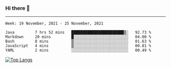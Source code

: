 ### Hi there 👋
---
<!--START_SECTION:waka-->
```text
Week: 19 November, 2021 - 25 November, 2021

Java         7 hrs 52 mins   ███████████████████████▒░   92.73 % 
Markdown     20 mins         █░░░░░░░░░░░░░░░░░░░░░░░░   04.00 % 
Bash         8 mins          ▒░░░░░░░░░░░░░░░░░░░░░░░░   01.63 % 
JavaScript   4 mins          ▒░░░░░░░░░░░░░░░░░░░░░░░░   00.81 % 
YAML         2 mins          ░░░░░░░░░░░░░░░░░░░░░░░░░   00.49 % 
```
<!--END_SECTION:waka-->

[![Top Langs](https://github-readme-stats.vercel.app/api/top-langs/?username=HyunAh-iia&layout=compact)](https://github.com/anuraghazra/github-readme-stats)
<!--
**HyunAh-iia/HyunAh-iia** is a ✨ _special_ ✨ repository because its `README.md` (this file) appears on your GitHub profile.

Here are some ideas to get you started:

- 🔭 I’m currently working on ...
- 🌱 I’m currently learning ...
- 👯 I’m looking to collaborate on ...
- 🤔 I’m looking for help with ...
- 💬 Ask me about ...
- 📫 How to reach me: ...
- 😄 Pronouns: ...
- ⚡ Fun fact: ...
-->
